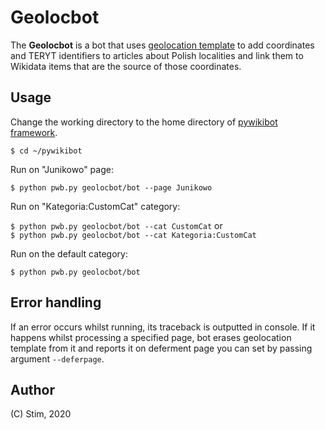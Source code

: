 # Geolocbot
The **Geolocbot** is a bot that uses [geolocation template](https://nonsa.pl/wiki/Szablon:Lokalizacja) 
to add coordinates and TERYT identifiers to articles about Polish localities and link them to Wikidata 
items that are the source of those coordinates.

## Usage

Change the working directory to the home directory of 
[pywikibot framework](https://github.com/wikimedia/pywikibot).

``$ cd ~/pywikibot``

Run on "Junikowo" page:

``$ python pwb.py geolocbot/bot --page Junikowo``

Run on "Kategoria:CustomCat" category:

``$ python pwb.py geolocbot/bot --cat CustomCat`` or  
``$ python pwb.py geolocbot/bot --cat Kategoria:CustomCat``

Run on the default category:

``$ python pwb.py geolocbot/bot``

## Error handling

If an error occurs whilst running, its traceback is outputted in console. If it happens whilst processing
a specified page, bot erases geolocation template from it and reports it on deferment page you can set by
passing argument `--deferpage`.

## Author

(C) Stim, 2020
